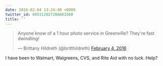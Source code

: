 ```yaml
---
date: 2016-02-04 13:24:40 +0000
twitter_id: 695312027166863360
title: ''
---
```


<blockquote class="twitter-tweet"><p lang="en" dir="ltr">Anyone know of a 1 hour photo service in Greenville? They&#39;re fast dwindling!</p>&mdash; Brittany Hildreth (@britthildreth) <a href="https://twitter.com/britthildreth/status/695309841720557568?ref_src=twsrc%5Etfw">February 4, 2016</a></blockquote>
<script async src="https://platform.twitter.com/widgets.js" charset="utf-8"></script>

I have been to Walmart, Walgreens, CVS, and Rite Aid with no luck. Help? 
